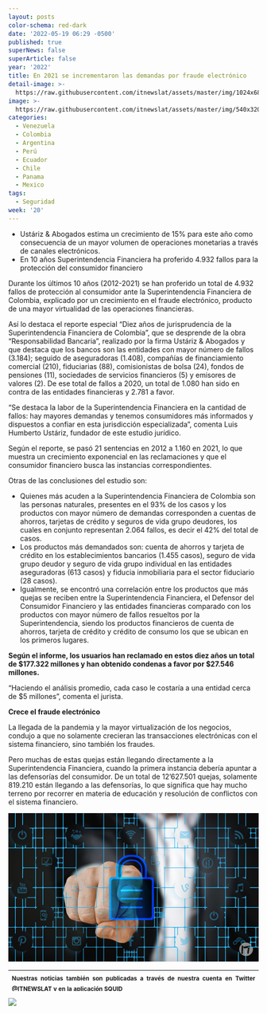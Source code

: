 ```yaml
---
layout: posts
color-schema: red-dark
date: '2022-05-19 06:29 -0500'
published: true
superNews: false
superArticle: false
year: '2022'
title: En 2021 se incrementaron las demandas por fraude electrónico
detail-image: >-
  https://raw.githubusercontent.com/itnewslat/assets/master/img/1024x680/Seguridad-Electronica-g.jpg
image: >-
  https://raw.githubusercontent.com/itnewslat/assets/master/img/540x320/Seguridad-Electronica-p.jpg
categories:
  - Venezuela
  - Colombia
  - Argentina
  - Perú
  - Ecuador
  - Chile
  - Panama
  - Mexico
tags:
  - Seguridad
week: '20'
---
```

- Ustáriz & Abogados estima un crecimiento de 15% para este año como consecuencia de un mayor volumen de operaciones monetarias a través de canales electrónicos.
- En 10 años Superintendencia Financiera ha proferido 4.932 fallos para la protección del consumidor financiero

Durante los últimos 10 años (2012-2021) se han proferido un total de 4.932 fallos de protección al consumidor ante la Superintendencia Financiera de Colombia, explicado por un crecimiento en el fraude electrónico, producto de una mayor virtualidad de las operaciones financieras.
 
Así lo destaca el reporte especial “Diez años de jurisprudencia de la Superintendencia Financiera de Colombia”, que se desprende de la obra “Responsabilidad Bancaria”, realizado por la firma Ustáriz & Abogados y que  destaca que los bancos son las entidades con mayor número de fallos (3.184); seguido de aseguradoras (1.408), compañías de financiamiento comercial (210), fiduciarias (88), comisionistas de bolsa (24), fondos de pensiones (11), sociedades de servicios financieros (5) y emisores de valores (2). De ese total de fallos a 2020, un total de 1.080 han sido en contra de las entidades financieras y 2.781 a favor.
 
“Se destaca la labor de la Superintendencia Financiera en la cantidad de fallos: hay mayores demandas y tenemos consumidores más informados y dispuestos a confiar en esta jurisdicción especializada”, comenta Luis Humberto Ustáriz, fundador de este estudio jurídico.
 
Según el reporte, se pasó 21 sentencias en 2012 a 1.160 en 2021, lo que muestra un crecimiento exponencial en las reclamaciones y que el consumidor financiero busca las instancias correspondientes.
 
Otras de las conclusiones del estudio son:
 
- Quienes más acuden a la Superintendencia Financiera de Colombia son las personas naturales, presentes en el 93% de los casos y los productos con mayor número de demandas corresponden a cuentas de ahorros, tarjetas de crédito y seguros de vida grupo deudores, los cuales en conjunto representan 2.064 fallos, es decir el 42% del total de casos.
- Los productos más demandados son: cuenta de ahorros y tarjeta de crédito en los establecimientos bancarios (1.455 casos), seguro de vida grupo deudor y seguro de vida grupo individual en las entidades aseguradoras (613 casos) y fiducia inmobiliaria para el sector fiduciario (28 casos).
- Igualmente, se encontró una correlación entre los productos que más quejas se reciben entre la Superintendencia Financiera, el Defensor del Consumidor Financiero y las entidades financieras comparado con los productos con mayor número de fallos resueltos por la Superintendencia, siendo los productos financieros de cuenta de ahorros, tarjeta de crédito y crédito de consumo los que se ubican en los primeros lugares.
 
**Según el informe, los usuarios han reclamado en estos diez años un total de $177.322 millones y han obtenido condenas a favor por $27.546 millones.**
 
“Haciendo el análisis promedio, cada caso le costaría a una entidad cerca de $5 millones”, comenta el jurista.
 
**Crece el fraude electrónico**
 
La llegada de la pandemia y la mayor virtualización de los negocios, condujo a que no solamente crecieran las transacciones electrónicas con el sistema financiero, sino también los fraudes.
 
Pero muchas de estas quejas están llegando directamente a la Superintendencia Financiera, cuando la primera instancia debería apuntar a las defensorías del consumidor.  De un total de 12’627.501 quejas, solamente 819.210 están llegando a las defensorías, lo que significa que hay mucho terreno por recorrer en materia de educación y resolución de conflictos con el sistema financiero. 

![](https://raw.githubusercontent.com/itnewslat/assets/master/img/540x320/Seguridad-Electronica-p.jpg)

<table style="height: 42px;" width="569">
<tbody>
<tr>
<td style="text-align: justify;"><sub><strong>Nuestras noticias también son publicadas a través de nuestra cuenta en Twitter <a href="https://twitter.com/itnewslat?lang=es">@ITNEWSLAT</a> y en la aplicación <a href="https://squidapp.co/en/">SQUID</a></strong></sub></td>
</tr>
</tbody>
</table>

<img src="https://tracker.metricool.com/c3po.jpg?hash=56f88a41e39ab42c063cc51676587a04"/>